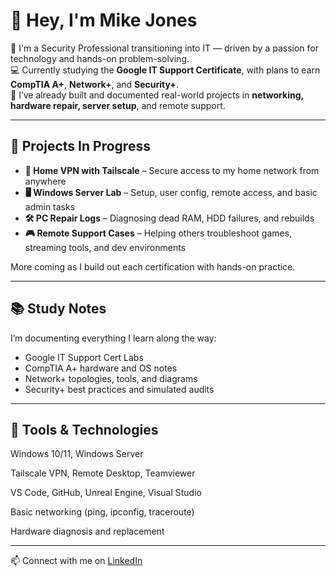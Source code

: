 # 👋 Hey, I'm Mike Jones

🎯 I'm a Security Professional transitioning into IT — driven by a passion for technology and hands-on problem-solving.  
💻 Currently studying the **Google IT Support Certificate**, with plans to earn **CompTIA A+**, **Network+**, and **Security+**.  
🔧 I’ve already built and documented real-world projects in **networking, hardware repair, server setup**, and remote support.

---

## 🚀 Projects In Progress

- **🔐 Home VPN with Tailscale** – Secure access to my home network from anywhere
- **🖥️ Windows Server Lab** – Setup, user config, remote access, and basic admin tasks
- **🛠 PC Repair Logs** – Diagnosing dead RAM, HDD failures, and rebuilds
- **🎮 Remote Support Cases** – Helping others troubleshoot games, streaming tools, and dev environments

More coming as I build out each certification with hands-on practice.

---

## 📚 Study Notes

I’m documenting everything I learn along the way:
- Google IT Support Cert Labs
- CompTIA A+ hardware and OS notes
- Network+ topologies, tools, and diagrams
- Security+ best practices and simulated audits

---

## 🧰 Tools & Technologies
Windows 10/11, Windows Server

Tailscale VPN, Remote Desktop, Teamviewer

VS Code, GitHub, Unreal Engine, Visual Studio

Basic networking (ping, ipconfig, traceroute)

Hardware diagnosis and replacement


---

📫 Connect with me on [LinkedIn](https://www.linkedin.com/in/james-jones-713091280/)  



